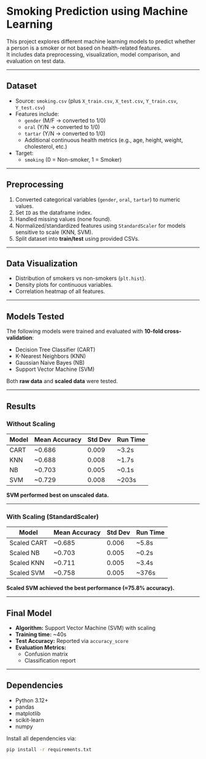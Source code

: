 # Smoking Prediction using Machine Learning

This project explores different machine learning models to predict whether a person is a smoker or not based on health-related features.  
It includes data preprocessing, visualization, model comparison, and evaluation on test data.

---

## Dataset
- Source: `smoking.csv` (plus `X_train.csv`, `X_test.csv`, `Y_train.csv`, `Y_test.csv`)
- Features include:
  - `gender` (M/F → converted to 1/0)
  - `oral` (Y/N → converted to 1/0)
  - `tartar` (Y/N → converted to 1/0)
  - Additional continuous health metrics (e.g., age, height, weight, cholesterol, etc.)
- Target:  
  - `smoking` (0 = Non-smoker, 1 = Smoker)

---

## Preprocessing
1. Converted categorical variables (`gender`, `oral`, `tartar`) to numeric values.
2. Set `ID` as the dataframe index.
3. Handled missing values (none found).
4. Normalized/standardized features using `StandardScaler` for models sensitive to scale (KNN, SVM).
5. Split dataset into **train/test** using provided CSVs.

---

## Data Visualization
- Distribution of smokers vs non-smokers (`plt.hist`).
- Density plots for continuous variables.
- Correlation heatmap of all features.

---

## Models Tested
The following models were trained and evaluated with **10-fold cross-validation**:

- Decision Tree Classifier (CART)
- K-Nearest Neighbors (KNN)
- Gaussian Naive Bayes (NB)
- Support Vector Machine (SVM)

Both **raw data** and **scaled data** were tested.

---

## Results

### Without Scaling
| Model | Mean Accuracy | Std Dev | Run Time |
|-------|--------------|---------|----------|
| CART  | ~0.686 | 0.009 | ~3.2s |
| KNN   | ~0.688 | 0.008 | ~1.7s |
| NB    | ~0.703 | 0.005 | ~0.1s |
| SVM   | ~0.729 | 0.008 | ~203s |

**SVM performed best on unscaled data.**

---

### With Scaling (StandardScaler)
| Model       | Mean Accuracy | Std Dev | Run Time |
|-------------|--------------|---------|----------|
| Scaled CART | ~0.685 | 0.006 | ~5.8s |
| Scaled NB   | ~0.703 | 0.005 | ~0.2s |
| Scaled KNN  | ~0.711 | 0.005 | ~3.4s |
| Scaled SVM  | ~0.758 | 0.005 | ~376s |

**Scaled SVM achieved the best performance (≈75.8% accuracy).**

---

## Final Model
- **Algorithm:** Support Vector Machine (SVM) with scaling
- **Training time:** ~40s
- **Test Accuracy:** Reported via `accuracy_score`
- **Evaluation Metrics:**
  - Confusion matrix
  - Classification report

---

## Dependencies
- Python 3.12+
- pandas
- matplotlib
- scikit-learn
- numpy

Install all dependencies via:

```bash
pip install -r requirements.txt
